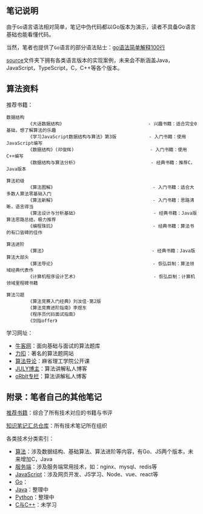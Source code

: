 ## 笔记说明 

由于`Go`语言语法相对简单，笔记中伪代码都以Go版本为演示，读者不具备Go语言基础也能看懂代码。  

当然，笔者也提供了`Go`语言的部分语法贴士：[go语法简单解释100行](https://github.com/overnote/Algorithm/blob/master/00-%E6%A6%82%E8%BF%B0/03-Go%E4%BC%AA%E4%BB%A3%E7%A0%81%E7%9A%84%E8%AF%B4%E6%98%8E.md)    

[source](https://github.com/overnote/Algorithm/tree/master/sources)文件夹下拥有各类语言版本的实现案例，未来会不断涵盖Java，JavaScript，TypeScript，C，C++等各个版本。  

## 算法资料

推荐书籍：
```
数据结构
        《大话数据结构》                               - 兴趣书籍：适合完全0基础，想了解算法的乐趣
        《学习JavaScript数据结构与算法》第3版            - 入门书籍：使用JavaScript编写
        《数据结构》(邓俊辉)                            - 入门书籍：使用C++编写  
        《数据结构与算法分析》                           - 经典书籍：推荐C，Java版本

算法初级
        《算法图解》                                    - 入门书籍：适合大多数人算法零基础入门
        《算法新解》                                    - 入门书籍：思路清晰，语言得当
        《算法设计与分析基础》                            - 经典书籍：Java版算法思路总结，极力推荐
        《编程珠玑》                                    - 经典书籍：算法书的有口皆碑的佳作

算法进阶
        《算法》                                       - 经典书籍：Java版算法大部头
        《算法导论》                                    - 恢弘巨制：算法领域经典代表作
        《计算机程序设计艺术》                            - 恢弘巨制：计算机领域里程碑书籍 

算法习题
        《算法竞赛入门经典》刘汝佳·第2版
        《算法竞赛进阶指南》李煜东 
        《程序员代码面试指南》
        《剑指offer》                               
```

学习网址：
- [牛客网](https://www.nowcoder.com/)：面向基础与面试的算法题库
- [力扣](https://leetcode.com/)：著名的算法题网站
- [算法导论](http://open.163.com/special/opencourse/algorithms.html)：麻省理工学院公开课
- [JULY博主](https://blog.csdn.net/v_july_v)：算法讲解私人博客
- [oRblt专栏](https://blog.csdn.net/orbit)：算法讲解私人博客
 

## 附录：笔者自己的其他笔记

[推荐书籍](https://github.com/ruyuejun/polaris)：综合了所有技术对应的书籍与书评

[知识笔记汇总仓库](https://github.com/overnote)：所有技术笔记所在组织  

各类技术分类索引：
- [算法](https://github.com/overnote/Algorithm)：涉及数据结构、基础算法、算法进阶等内容，有Go、JS两个版本，未来增加C，Java
- [服务端](https://github.com/overnote/Server)：涉及服务端常用技术，如：nginx、mysql、redis等
- [JavaScript](https://github.com/overnote/JavaScript)：涉及网页开发、JS学习、Node、vue、react等
- [Go](https://github.com/overnote/Golang)：
- [Java]()：整理中
- [Python]()：整理中
- [C与C++]()：未学习
